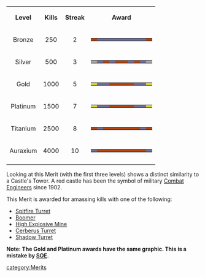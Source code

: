 <table>
<tbody>
<tr class="odd">
<td style="text-align: center;"><p><b>Level</b></p></td>
<td style="text-align: center;"><p><b>Kills</b></p></td>
<td style="text-align: center;"><p><b>Streak</b></p></td>
<td style="text-align: center;"><p><b>Award</b></p></td>
</tr>
<tr class="even">
<td style="text-align: center;"><p>Bronze</p></td>
<td style="text-align: center;"><p>250</p></td>
<td style="text-align: center;"><p>2</p></td>
<td style="text-align: center;"><table class="bigmerit">
<tr>
<td bgcolor="#B7440E">
</td>
<td bgcolor="#726F9A">
</td>
<td bgcolor="#726F9A">
</td>
<td bgcolor="#726F9A">
</td>
<td bgcolor="#726F9A">
</td>
<td bgcolor="#726F9A">
</td>
<td bgcolor="#726F9A">
</td>
<td bgcolor="#726F9A">
</td>
<td bgcolor="#726F9A">
</td>
<td bgcolor="#B7440E">
</td>
</tr>
</table></td>
</tr>
<tr class="odd">
<td style="text-align: center;"><p>Silver</p></td>
<td style="text-align: center;"><p>500</p></td>
<td style="text-align: center;"><p>3</p></td>
<td style="text-align: center;"><table class="bigmerit">
<tr>
<td bgcolor="#AAAAAA">
</td>
<td bgcolor="#726F9A">
</td>
<td bgcolor="#B7440E">
</td>
<td bgcolor="#726F9A">
</td>
<td bgcolor="#B7440E">
</td>
<td bgcolor="#B7440E">
</td>
<td bgcolor="#726F9A">
</td>
<td bgcolor="#B7440E">
</td>
<td bgcolor="#726F9A">
</td>
<td bgcolor="#AAAAAA">
</td>
</tr>
</table></td>
</tr>
<tr class="even">
<td style="text-align: center;"><p>Gold</p></td>
<td style="text-align: center;"><p>1000</p></td>
<td style="text-align: center;"><p>5</p></td>
<td style="text-align: center;"><table class="bigmerit">
<tr>
<td bgcolor="#DFD928">
</td>
<td bgcolor="#726F9A">
</td>
<td bgcolor="#726F9A">
</td>
<td bgcolor="#B7440E">
</td>
<td bgcolor="#B7440E">
</td>
<td bgcolor="#B7440E">
</td>
<td bgcolor="#B7440E">
</td>
<td bgcolor="#726F9A">
</td>
<td bgcolor="#726F9A">
</td>
<td bgcolor="#DFD928">
</td>
</tr>
</table></td>
</tr>
<tr class="odd">
<td style="text-align: center;"><p>Platinum</p></td>
<td style="text-align: center;"><p>1500</p></td>
<td style="text-align: center;"><p>7</p></td>
<td style="text-align: center;"><table class="bigmerit">
<tr>
<td bgcolor="#DFD928">
</td>
<td bgcolor="#726F9A">
</td>
<td bgcolor="#726F9A">
</td>
<td bgcolor="#B7440E">
</td>
<td bgcolor="#B7440E">
</td>
<td bgcolor="#B7440E">
</td>
<td bgcolor="#B7440E">
</td>
<td bgcolor="#726F9A">
</td>
<td bgcolor="#726F9A">
</td>
<td bgcolor="#DFD928">
</td>
</tr>
</table></td>
</tr>
<tr class="even">
<td style="text-align: center;"><p>Titanium</p></td>
<td style="text-align: center;"><p>2500</p></td>
<td style="text-align: center;"><p>8</p></td>
<td style="text-align: center;"><table class="bigmerit">
<tr>
<td bgcolor="#B7440E">
</td>
<td bgcolor="#726F9A">
</td>
<td bgcolor="#B7440E">
</td>
<td bgcolor="#B7440E">
</td>
<td bgcolor="#B7440E">
</td>
<td bgcolor="#B7440E">
</td>
<td bgcolor="#B7440E">
</td>
<td bgcolor="#B7440E">
</td>
<td bgcolor="#726F9A">
</td>
<td bgcolor="#B7440E">
</td>
</tr>
</table></td>
</tr>
<tr class="odd">
<td style="text-align: center;"><p>Auraxium</p></td>
<td style="text-align: center;"><p>4000</p></td>
<td style="text-align: center;"><p>10</p></td>
<td style="text-align: center;"><table class="bigmerit">
<tr>
<td bgcolor="#726F9A">
</td>
<td bgcolor="#B7440E">
</td>
<td bgcolor="#B7440E">
</td>
<td bgcolor="#B7440E">
</td>
<td bgcolor="#B7440E">
</td>
<td bgcolor="#B7440E">
</td>
<td bgcolor="#B7440E">
</td>
<td bgcolor="#B7440E">
</td>
<td bgcolor="#B7440E">
</td>
<td bgcolor="#726F9A">
</td>
</tr>
</table></td>
</tr>
<tr class="even">
<td style="text-align: center;"></td>
<td style="text-align: center;"></td>
<td style="text-align: center;"></td>
<td style="text-align: center;"></td>
</tr>
</tbody>
</table>

Looking at this Merit (with the first three levels) shows a distinct
similarity to a Castle's Tower. A red castle has been the symbol of
military [Combat
Engineers](http://en.wikipedia.org/wiki/U.S._Army_Corp_of_Engineers)
since 1902.

This Merit is awarded for amassing kills with one of the following:

-   [Spitfire
    Turret](Adaptive_Construction_Engine#Spitfire_Turret "wikilink")
-   [Boomer](Adaptive_Construction_Engine#Remote-Detonated_Charge_.28Boomer.29 "wikilink")
-   [High Explosive
    Mine](Adaptive_Construction_Engine#Remote-Detonated_Charge_.28Boomer.29 "wikilink")
-   [Cerberus Turret](Cerberus_Turret "wikilink")
-   [Shadow Turret](Shadow_Turret "wikilink")

**Note: The Gold and Platinum awards have the same graphic. This is a
mistake by [SOE](SOE "wikilink").**

[category:Merits](category:Merits "wikilink")